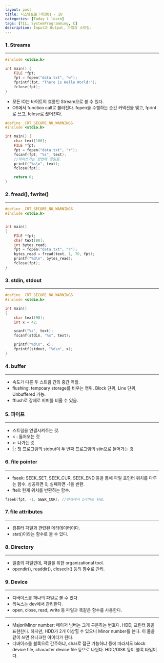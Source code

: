 ```yaml
---
layout: post
title: 시스템프로그래밍01 - IO
categories: [Today i learn]
tags: [TIL, SystemProgramming, C]
description: Input과 Output, 파일과 스트림.
---
```


### 1. Streams

---

```c
#include <stdio.h>

int main() {
	FILE *fpt;
	fpt = fopen("data.txt", "w");
	fprintf(fpt, "There is Hello World!");
	fclose(fpt);
}
```

- 모든 IO는 바이트의 흐름인 Stream으로 볼 수 있다.
- OS에서 function call로 불러진다. fopen을 수행하는 순간 커넥션을 맺고, fprint로 쓰고, fclose로 끊어진다.

```c
#define _CRT_SECURE_NO_WARNINGS 
#include <stdio.h>

int main() {
	char text[100];
	FILE *fpt;
	fpt = fopen("data.txt", "r");
	fscanf(fpt, "%s", text);
    //띄어쓰기는 한번에 못읽음.
	printf("%s\n", text);
	fclose(fpt);

	return 0;
}
```

### 2. fread(), fwrite()

---

```c
#define _CRT_SECURE_NO_WARNINGS
#include <stdio.h>


int main()
{
	FILE *fpt;
	char text[80];
	int bytes_read;
	fpt = fopen("data.txt", "r");
	bytes_read = fread(text, 1, 70, fpt);
	printf("%d\n", bytes_read);
	fclose(fpt);
}
```

### 3. stdin, stdout

---

```c
#define _CRT_SECURE_NO_WARNINGS
#include <stdio.h>

int main()
{
	char text[90];
	int x = 42;

	scanf("%s", text);
	fscanf(stdin, "%s", text);

	printf("%d\n", x);
	fprintf(stdout, "%d\n", x);
}
```

### 4. buffer

---

- 속도가 다른 두 스트림 간의 중간 역할.
- flushing: tempoary storage를 비우는 행위. Block 단위, Line 단위, Unbuffered 가능.
- fflush로 강제로 버퍼를 비울 수 있음.

### 5. 파이프

---

- 스트림을 연결시켜주는 것.
- < : 들어오는 것
- \>: 나가는 것
- \| : 첫 프로그램의 stdout이 두 번째 프로그램의 stin으로 들어가는 것.

### 6. file pointer

---

- fseek: SEEK_SET, SEEK_CUR, SEEK_END 등을 통해 파일 포인터 위치를 다루는 함수. 성공하면 0, 실패하면 -1을 반환.
- ftell: 현재 위치를 반환하는 함수.

```c
fseek(fpt, -1, SEEK_CUR); //현재에서 1바이트 뒤로.
```

### 7. file attributes

---

- 컴퓨터 파일과 관련된 메타데이터이다.
- stat()이라는 함수로 볼 수 있다.

### 8. Directory

---

- 일종의 파일인데, 파일을 위한 organizational tool.
- opendir(), readdir(), closedir() 등의 함수로 관리.

### 9. Device

---

- 디바이스를 하나의 파일로 볼 수 있다.
- 리눅스는 dev에서 관리한다.
- open, close, read, write 등 파일과 똑같은 함수를 사용한다.

---

- Major/Minor number: 메이저 넘버는 크게 구분하는 번호다. HDD, 프린터 등을 표현한다. 하지만, HDD가 2개 이상힐 수 있으니 Minor number를 쓴다. 이 둘을 같이 쓰면 유니크한 아이디가 된다.
- 디바이스를 블록으로 간주하냐, char로 접근 가능하냐 등에 따라서도 block device file, character device file 등으로 나뉜다. HDD/DISK 등이 블록 타입이다.